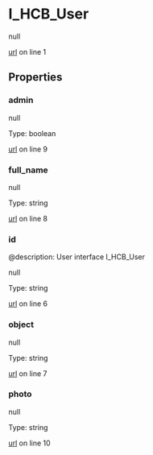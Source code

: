 # I_HCB_User

null 

[url](https://github.com/devramsean0/hcb.js/blob/bbd41f5/src/api_schemas/user.ts#L1) on line 1  

## Properties
### admin

null 

Type: boolean  

[url](https://github.com/devramsean0/hcb.js/blob/bbd41f5/src/api_schemas/user.ts#L9) on line 9  

### full_name

null 

Type: string  

[url](https://github.com/devramsean0/hcb.js/blob/bbd41f5/src/api_schemas/user.ts#L8) on line 8  

### id
@description: User interface
 I_HCB_User 

null 

Type: string  

[url](https://github.com/devramsean0/hcb.js/blob/bbd41f5/src/api_schemas/user.ts#L6) on line 6  

### object

null 

Type: string  

[url](https://github.com/devramsean0/hcb.js/blob/bbd41f5/src/api_schemas/user.ts#L7) on line 7  

### photo

null 

Type: string  

[url](https://github.com/devramsean0/hcb.js/blob/bbd41f5/src/api_schemas/user.ts#L10) on line 10  
